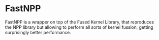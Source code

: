 # FastNPP
FastNPP is a wrapper on top of the Fused Kernel Library, that reproduces the NPP library but allowing to perform all sorts of kernel fussion, getting surprisingly better performance.
